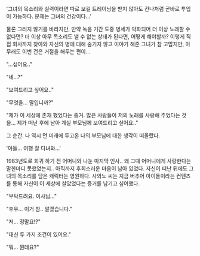 '그녀의 목소리와 실력이라면 따로 보컬 트레이닝을 받지 않아도 칸나처럼 곧바로 투입이 가능하다. 문제는 그녀의 건강이다...' 

물론 그러지 않기를 바라지만, 만약 녹음 기간 도중 병세가 악화되어 더 이상 노래할 수 없다면? 더 이상 아무 목소리도 낼 수 없는 상태가 된다면, 어떻게 해야할까? 
이렇게 직접 회사까지 찾아와 자신의 병에 대해 숨기지 않고 이야기 해준 그녀가 참 고맙지만, 아무래도 이번 건은 거절을 해두는 편이... 

"...싶어요.." 

"네...?" 

"보여드리고 싶어요.." 

"무엇을... 말입니까?" 

"제가 이 세상에 존재 했었다는 증거. 많은 사람들이 저의 노래를 사랑해 주었다는 것을... 제가 떠난 후에 남아 계실 부모님께 보여드리고 싶어요.." 

그 순간. 나 역시 먼 미래에 두고온 나의 부모님에 대한 생각이 떠올랐다. 

'아들... 여행 잘 다녀와...' 

1983년도로 회귀 하기 전 어머니와 나눈 마지막 인사.. 
왜 그때 어머니에게 사랑한다는 말한마디 못했었는지.. 아직까지 후회스러운 마음이 남아 있었다. 
자신이 떠난 뒤에도 그녀의 목소리를 담은 캐릭터는 영원하다. 사와노 씨는 지금 버추어 아이돌이라는 컨텐츠를 통해 자신이 이 세상에 살았었다는 증거를 남기고 싶어했다. 

"부탁드려요. 이사님..." 

"후우... 이거 참.. 알겠습니다." 

"저... 정말요!?" 

"대신 두 가지 조건이 있어요." 

"뭐... 뭔데요?" 